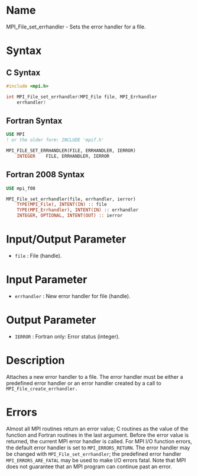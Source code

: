 # Name

MPI_File_set_errhandler  - Sets the error handler for a file.

# Syntax

## C Syntax

```c
#include <mpi.h>

int MPI_File_set_errhandler(MPI_File file, MPI_Errhandler
    errhandler)
```

## Fortran Syntax

```fortran
USE MPI
! or the older form: INCLUDE 'mpif.h'

MPI_FILE_SET_ERRHANDLER(FILE, ERRHANDLER, IERROR)
    INTEGER    FILE, ERRHANDLER, IERROR
```

## Fortran 2008 Syntax

```fortran
USE mpi_f08

MPI_File_set_errhandler(file, errhandler, ierror)
    TYPE(MPI_File), INTENT(IN) :: file
    TYPE(MPI_Errhandler), INTENT(IN) :: errhandler
    INTEGER, OPTIONAL, INTENT(OUT) :: ierror
```


# Input/Output Parameter

* `file` : File (handle).

# Input Parameter

* `errhandler` : New error handler for file (handle).

# Output Parameter

* `IERROR` : Fortran only: Error status (integer).

# Description

Attaches a new error handler to a file. The error handler must be either
a predefined error handler or an error handler created by a call to
`MPI_File_create_errhandler.`

# Errors

Almost all MPI routines return an error value; C routines as the value
of the function and Fortran routines in the last argument.
Before the error value is returned, the current MPI error handler is
called. For MPI I/O function errors, the default error handler is set to
`MPI_ERRORS_RETURN`. The error handler may be changed with
`MPI_File_set_errhandler`; the predefined error handler
`MPI_ERRORS_ARE_FATAL` may be used to make I/O errors fatal. Note that MPI
does not guarantee that an MPI program can continue past an error.
